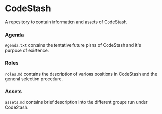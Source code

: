 # CodeStash
A repository to contain information and assets of CodeStash.

<!--- You got it, am going formal because Mr.BetaRuppee might go mad at me. --->

### Agenda 
`Agenda.txt` contains the tentative future plans of CodeStash and it's purpose of existence.

### Roles
`roles.md` contains the description of various positions in CodeStash and the general selection procedure.

### Assets
`assets.md` contains brief description into the different groups run under CodeStash.
